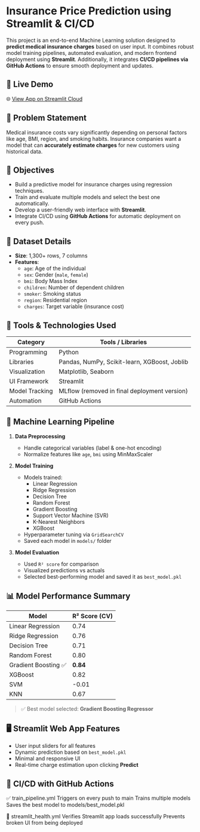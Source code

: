 #  Insurance Price Prediction using Streamlit & CI/CD

This project is an end-to-end Machine Learning solution designed to **predict medical insurance charges** based on user input. It combines robust model training pipelines, automated evaluation, and modern frontend deployment using **Streamlit**. Additionally, it integrates **CI/CD pipelines via GitHub Actions** to ensure smooth deployment and updates.

## 🚀 Live Demo

🌐 [View App on Streamlit Cloud](https://insurance-price-prediction-using-app-and-ci-cd-dmdu9cb7zr5jug5.streamlit.app/)


## 🎯 Problem Statement

Medical insurance costs vary significantly depending on personal factors like age, BMI, region, and smoking habits. Insurance companies want a model that can **accurately estimate charges** for new customers using historical data.


## 📌 Objectives

- Build a predictive model for insurance charges using regression techniques.
- Train and evaluate multiple models and select the best one automatically.
- Develop a user-friendly web interface with **Streamlit**.
- Integrate CI/CD using **GitHub Actions** for automatic deployment on every push.


## 🧪 Dataset Details

- **Size**: 1,300+ rows, 7 columns
- **Features**:
  - `age`: Age of the individual
  - `sex`: Gender (`male`, `female`)
  - `bmi`: Body Mass Index
  - `children`: Number of dependent children
  - `smoker`: Smoking status
  - `region`: Residential region
  - `charges`: Target variable (insurance cost)


## 🔧 Tools & Technologies Used

| Category         | Tools / Libraries                                     |
|------------------|--------------------------------------------------------|
| Programming      | Python                                                 |
| Libraries        | Pandas, NumPy, Scikit-learn, XGBoost, Joblib           |
| Visualization    | Matplotlib, Seaborn                                    |
| UI Framework     | Streamlit                                              |
| Model Tracking   | MLflow (removed in final deployment version)           |
| Automation       | GitHub Actions                                         |



## 🧠 Machine Learning Pipeline

1. **Data Preprocessing**
   - Handle categorical variables (label & one-hot encoding)
   - Normalize features like `age`, `bmi` using MinMaxScaler

2. **Model Training**
   - Models trained:
     - Linear Regression
     - Ridge Regression
     - Decision Tree
     - Random Forest
     - Gradient Boosting
     - Support Vector Machine (SVR)
     - K-Nearest Neighbors
     - XGBoost
   - Hyperparameter tuning via `GridSearchCV`
   - Saved each model in `models/` folder

3. **Model Evaluation**
   - Used `R² score` for comparison
   - Visualized predictions vs actuals
   - Selected best-performing model and saved it as `best_model.pkl`


## 📊 Model Performance Summary

| Model               | R² Score (CV) |
|---------------------|---------------|
| Linear Regression   | 0.74          |
| Ridge Regression    | 0.76          |
| Decision Tree       | 0.71          |
| Random Forest       | 0.80          |
| Gradient Boosting ✅| **0.84**      |
| XGBoost             | 0.82          |
| SVM                 | -0.01         |
| KNN                 | 0.67          |

> ✅ Best model selected: **Gradient Boosting Regressor**


## 🖥️ Streamlit Web App Features

- User input sliders for all features
- Dynamic prediction based on `best_model.pkl`
- Minimal and responsive UI
- Real-time charge estimation upon clicking **Predict**

## 🔁 CI/CD with GitHub Actions
✅ train_pipeline.yml
Triggers on every push to main
Trains multiple models
Saves the best model to models/best_model.pkl

🔁 streamlit_health.yml
Verifies Streamlit app loads successfully
Prevents broken UI from being deployed





